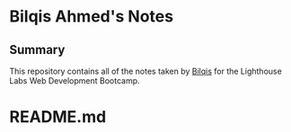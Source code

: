 # Bilqis Ahmed's Notes



## Summary 

This repository contains all of the notes taken by [Bilqis](https://github.com/bahmed32/README.md) for the Lighthouse Labs Web Development Bootcamp.

# README.md

